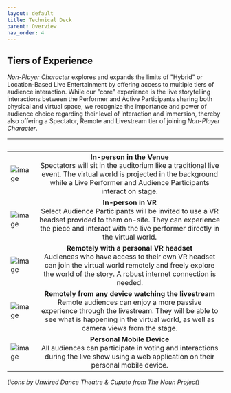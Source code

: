 ```yaml
---
layout: default
title: Technical Deck
parent: Overview
nav_order: 4
---
```


## Tiers of Experience
*Non-Player Character* explores and expands the limits of "Hybrid" or Location-Based Live Entertainment by offering access to multiple tiers of audience interaction. While our "core" experience is the live storytelling interactions between the Performer and Active Participants sharing both physical and virtual space, we recognize the importance and power of audience choice regarding their level of interaction and immersion, thereby also offering a Spectator, Remote and Livestream tier of joining *Non-Player Character*.

&nbsp; | &nbsp; &nbsp; &nbsp; &nbsp; &nbsp; &nbsp; &nbsp; &nbsp; &nbsp; &nbsp; &nbsp; &nbsp; &nbsp; &nbsp; &nbsp;&nbsp; &nbsp; &nbsp; &nbsp; &nbsp; &nbsp; &nbsp; &nbsp; &nbsp; &nbsp; &nbsp; &nbsp; &nbsp; &nbsp; &nbsp; &nbsp; &nbsp; &nbsp; &nbsp; &nbsp; &nbsp; &nbsp; &nbsp; &nbsp; &nbsp; &nbsp;|
|----------|:-------------:|
| ![image](https://github.com/futurestages/npcmusical/blob/main/img/icon-spectator.png) |    **In-person in the Venue** <br>Spectators will sit in the auditorium like a traditional live event. The virtual world is projected in the background while a Live Performer and Audience Participants interact on stage.| 
| ![image](https://github.com/futurestages/npcmusical/blob/main/img/icon-participant.png) |    **In-person in VR** <br>Select Audience Participants will be invited to use a VR headset provided to them on-site. They can experience the piece and interact with the live performer directly in the virtual world.|
| ![image](https://github.com/futurestages/npcmusical/blob/main/img/icon-remote.png) |    **Remotely with a personal VR headset** <br> Audiences who have access to their own VR headset can join the virtual world remotely and freely explore the world of the story. A robust internet connection is needed.|
| ![image](https://github.com/futurestages/npcmusical/blob/main/img/icon-livestream.png) |    **Remotely from any device watching the livestream** <br> Remote audiences can enjoy a more passive experience through the livestream. They will be able to see what is happening in the virtual world, as well as camera views from the stage.|
| ![image](https://github.com/futurestages/npcmusical/blob/main/img/icon-webapp.png) |    **Personal Mobile Device** <br>All audiences can participate in voting and interactions during the live show using a web application on their personal mobile device.| 

(*icons by Unwired Dance Theatre & Cuputo from The Noun Project*)
